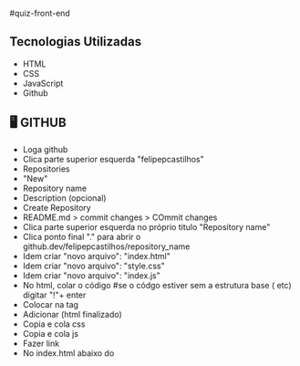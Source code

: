 #quiz-front-end

## Tecnologias Utilizadas

- HTML
- CSS
- JavaScript
- Github

## 🖥️ GITHUB

- Loga github
- Clica parte superior esquerda "felipepcastilhos"
- Repositories
- "New"
- Repository name
- Description (opcional)
- Create Repository
- README.md > commit changes > COmmit changes
- Clica parte superior esquerda no próprio titulo "Repository name"
- Clica ponto final "." para abrir o github.dev/felipepcastilhos/repository_name
- Idem criar "novo arquivo": "index.html"
- Idem criar "novo arquivo": "style.css"
- Idem criar "novo arquivo": "index.js"
- No html, colar o código #se o códgo estiver sem a estrutura base (<html> <body> etc) digitar "!"+ enter
- Colocar <title>titulo</title> na tag <head>
- Adicionar <html lang="pt-br"> (html finalizado)
- Copia e cola css
- Copia e cola js
- Fazer link
- No index.html abaixo do <title> digito "link"+enter
- No hrefs"" preencher entre as aspas ./style.css
  - Antes do </body> clicar "enter" e alinhado a identação do </main> coloco "script"+enter e preencher desta forma <script src="./index.js"></script>, linkando assim o js com o html
  - No index.md preencher com anotações e ##Tecnologias Utilizadas
  - Na barra lateral clicar em Source Control > e na barra superior na esquerda de mensagem "codigo final" > clica no x se abrir popup > na barra "Changes" clicar no "+" e posteriormente "Commit & Push"
  - Acessar o link github.com/felipepcastilhos > repositories > acessar projeto em questão > settings > pages > no campo "Branch" colocar de None > Main > Save
  - Na parte superior esquerda clicar "Code", aguardar 3min > acessar link https://felipepcastilhos.github.io/namerepository OU no campo About clicar na engrenagem, preencher descrição e clicar "Use your github Pages website" > salvar
